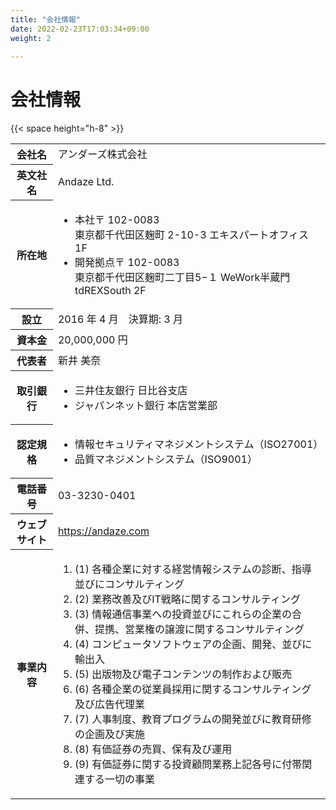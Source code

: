 ```yaml
---
title: "会社情報"
date: 2022-02-23T17:03:34+09:00
weight: 2
 
---
```


<h1>会社情報</h1>

{{< space height="h-8" >}}

<table>

<tbody>

<tr class="flex items-center p-8 border-0 bg-gray-50">
<th class="w-1/3 font-bold !m-0">会社名</th>
<td class="w-2/3 p-0">アンダーズ株式会社</td>
</tr>

<tr class="flex items-center p-8 border-0">
<th class="w-1/3 font-bold !m-0">英文社名</th>
<td class="w-2/3 p-0">Andaze Ltd.</td>
</tr>

<tr class="flex items-center p-8 border-0 bg-gray-50">
<th class="w-1/3 font-bold !m-0">所在地</th>
<td class="w-2/3 p-0">
<ul class="list-none p-0">
<li class="p-0 mt-0 mb-4"><span class="font-bold block">本社</span>〒 102-0083<br>東京都千代田区麹町 2-10-3 エキスパートオフィス 1F</li>
<li class="p-0 mt-0"><span class="font-bold block">開発拠点</span>〒 102-0083<br>東京都千代田区麹町二丁目5−１ WeWork半蔵門tdREXSouth 2F</li>
</ul>
</td>
</tr>

<tr class="flex items-center p-8 border-0">
<th class="w-1/3 font-bold !m-0">設立</th>
<td class="w-2/3 p-0">2016 年 4 月　決算期: 3 月</td>
</tr>

<tr class="flex items-center p-8 border-0 bg-gray-50">
<th class="w-1/3 font-bold !m-0">資本金</th>
<td class="w-2/3 p-0">20,000,000 円</td>
</tr>

<tr class="flex items-center p-8 border-0">
<th class="w-1/3 font-bold !m-0">代表者</th>
<td class="w-2/3 p-0">新井 美奈</td>
</tr>

<tr class="flex items-center p-8 border-0 bg-gray-50">
<th class="w-1/3 font-bold !m-0">取引銀行</th>
<td class="w-2/3 p-0">
<ul class="list-none p-0">
<li class="p-0 mt-0 mb-4">三井住友銀行 日比谷支店</li>
<li class="p-0 mt-0 ">ジャパンネット銀行 本店営業部</li>
</ul>
</td>
</tr>

<tr class="flex items-center p-8 border-0">
<th class="w-1/3 font-bold !m-0">認定規格</th>
<td class="w-2/3 p-0">
<ul class="list-none p-0">
<li class="p-0 mt-0 mb-4">情報セキュリティマネジメントシステム（ISO27001）</li>
<li class="p-0 mt-0">品質マネジメントシステム（ISO9001）</li>
</ul>
</td>
</tr>

<tr class="flex items-center p-8 border-0 bg-gray-50">
<th class="w-1/3 font-bold !m-0">電話番号</th>
<td class="w-2/3 p-0">03-3230-0401</td>
</tr>

<tr class="flex items-center p-8 border-0">
<th class="w-1/3 font-bold !m-0">ウェブサイト</td>
<td class="w-2/3 p-0"><a href="https://andaze.com/ja/">https://andaze.com</a></td>
</tr>

<tr class="flex items-center p-8 border-0 bg-gray-50">
<th class="w-1/3 font-bold !m-0">事業内容</th>
<td class="w-2/3 p-0">
<ol class="list-none p-0">
<li class="p-0 mt-0 mb-4">(1) 各種企業に対する経営情報システムの診断、指導並びにコンサルティング</li>
<li class="p-0 mt-0 mb-4">(2) 業務改善及びIT戦略に関するコンサルティング</li>
<li class="p-0 mt-0 mb-4">(3) 情報通信事業への投資並びにこれらの企業の合併、提携、営業権の譲渡に関するコンサルティング</li>
<li class="p-0 mt-0 mb-4">(4) コンピュータソフトウェアの企画、開発、並びに輸出入</li>
<li class="p-0 mt-0 mb-4">(5) 出版物及び電子コンテンツの制作および販売</li>
<li class="p-0 mt-0 mb-4">(6) 各種企業の従業員採用に関するコンサルティング及び広告代理業</li>
<li class="p-0 mt-0 mb-4">(7) 人事制度、教育プログラムの開発並びに教育研修の企画及び実施</li>
<li class="p-0 mt-0 mb-4">(8) 有価証券の売買、保有及び運用</li>
<li class="p-0 mt-0">(9) 有価証券に関する投資顧問業務上記各号に付帯関連する一切の事業</li>
</ol>
</td>
</tr>

</tbody>

</table>
